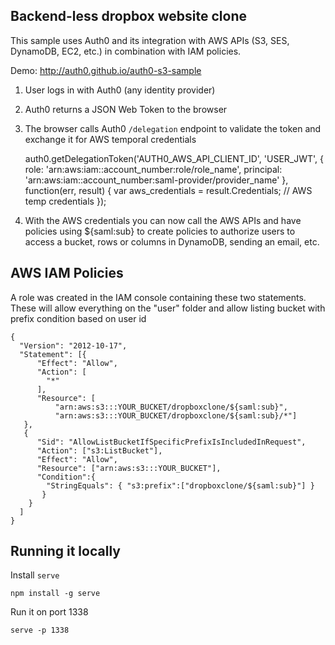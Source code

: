 ## Backend-less dropbox website clone

This sample uses Auth0 and its integration with AWS APIs (S3, SES, DynamoDB, EC2, etc.) in combination with IAM policies.

Demo: <http://auth0.github.io/auth0-s3-sample>

1. User logs in with Auth0 (any identity provider)
2. Auth0 returns a JSON Web Token to the browser
3. The browser calls Auth0 `/delegation` endpoint to validate the token and exchange it for AWS temporal credentials
  
    auth0.getDelegationToken('AUTH0_AWS_API_CLIENT_ID', 'USER_JWT', 
                             { 
                               role: 'arn:aws:iam::account_number:role/role_name', 
                               principal: 'arn:aws:iam::account_number:saml-provider/provider_name'
                             }, function(err, result) {
                             var aws_credentials = result.Credentials; // AWS temp credentials
                           });

4. With the AWS credentials you can now call the AWS APIs and have policies using ${saml:sub} to create policies to authorize users to access a bucket, rows or columns in DynamoDB, sending an email, etc.

## AWS IAM Policies

A role was created in the IAM console containing these two statements. These will allow everything on the "user" folder and allow listing bucket with prefix condition based on user id

```
{
  "Version": "2012-10-17",
  "Statement": [{
      "Effect": "Allow",
      "Action": [
        "*"
      ],
      "Resource": [ 
          "arn:aws:s3:::YOUR_BUCKET/dropboxclone/${saml:sub}",
          "arn:aws:s3:::YOUR_BUCKET/dropboxclone/${saml:sub}/*"]
   },
   {
      "Sid": "AllowListBucketIfSpecificPrefixIsIncludedInRequest",
      "Action": ["s3:ListBucket"],
      "Effect": "Allow",
      "Resource": ["arn:aws:s3:::YOUR_BUCKET"],
      "Condition":{ 
        "StringEquals": { "s3:prefix":["dropboxclone/${saml:sub}"] }
       }
    }
  ]
}
```

## Running it locally

Install `serve` 
    
    npm install -g serve

Run it on port 1338

    serve -p 1338

